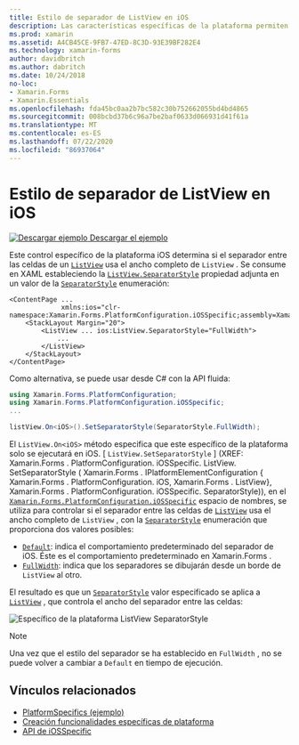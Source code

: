 ```yaml
---
title: Estilo de separador de ListView en iOS
description: Las características específicas de la plataforma permiten consumir funcionalidad que solo está disponible en una plataforma específica, sin necesidad de implementar representadores o efectos personalizados. En este artículo se explica cómo consumir el específico de la plataforma iOS que controla si el separador entre las celdas de un control ListView usa el ancho completo del control ListView.
ms.prod: xamarin
ms.assetid: A4CB45CE-9FB7-47ED-8C3D-93E39BF282E4
ms.technology: xamarin-forms
author: davidbritch
ms.author: dabritch
ms.date: 10/24/2018
no-loc:
- Xamarin.Forms
- Xamarin.Essentials
ms.openlocfilehash: fda45bc0aa2b7bc582c30b752662055bd4bd4865
ms.sourcegitcommit: 008bcbd37b6c96a7be2baf0633d066931d41f61a
ms.translationtype: MT
ms.contentlocale: es-ES
ms.lasthandoff: 07/22/2020
ms.locfileid: "86937064"
---
```

# <a name="listview-separator-style-on-ios"></a>Estilo de separador de ListView en iOS

[![Descargar ejemplo](~/media/shared/download.png) Descargar el ejemplo](https://docs.microsoft.com/samples/xamarin/xamarin-forms-samples/userinterface-platformspecifics)

Este control específico de la plataforma iOS determina si el separador entre las celdas de un [`ListView`](xref:Xamarin.Forms.ListView) usa el ancho completo de `ListView` . Se consume en XAML estableciendo la [`ListView.SeparatorStyle`](xref:Xamarin.Forms.PlatformConfiguration.iOSSpecific.ListView.SeparatorStyleProperty) propiedad adjunta en un valor de la [`SeparatorStyle`](xref:Xamarin.Forms.PlatformConfiguration.iOSSpecific.SeparatorStyle) enumeración:

```xaml
<ContentPage ...
             xmlns:ios="clr-namespace:Xamarin.Forms.PlatformConfiguration.iOSSpecific;assembly=Xamarin.Forms.Core">
    <StackLayout Margin="20">
        <ListView ... ios:ListView.SeparatorStyle="FullWidth">
            ...
        </ListView>
    </StackLayout>
</ContentPage>
```

Como alternativa, se puede usar desde C# con la API fluida:

```csharp
using Xamarin.Forms.PlatformConfiguration;
using Xamarin.Forms.PlatformConfiguration.iOSSpecific;
...

listView.On<iOS>().SetSeparatorStyle(SeparatorStyle.FullWidth);
```

El `ListView.On<iOS>` método especifica que este específico de la plataforma solo se ejecutará en iOS. [ `ListView.SetSeparatorStyle` ] (XREF: Xamarin.Forms . PlatformConfiguration. iOSSpecific. ListView. SetSeparatorStyle ( Xamarin.Forms . IPlatformElementConfiguration { Xamarin.Forms . PlatformConfiguration. iOS, Xamarin.Forms . ListView}, Xamarin.Forms . PlatformConfiguration. iOSSpecific. SeparatorStyle)), en el [`Xamarin.Forms.PlatformConfiguration.iOSSpecific`](xref:Xamarin.Forms.PlatformConfiguration.iOSSpecific) espacio de nombres, se utiliza para controlar si el separador entre las celdas de [`ListView`](xref:Xamarin.Forms.ListView) usa el ancho completo de `ListView` , con la [`SeparatorStyle`](xref:Xamarin.Forms.PlatformConfiguration.iOSSpecific.SeparatorStyle) enumeración que proporciona dos valores posibles:

- [`Default`](xref:Xamarin.Forms.PlatformConfiguration.iOSSpecific.SeparatorStyle.Default): indica el comportamiento predeterminado del separador de iOS. Éste es el comportamiento predeterminado en Xamarin.Forms .
- [`FullWidth`](xref:Xamarin.Forms.PlatformConfiguration.iOSSpecific.SeparatorStyle.FullWidth): indica que los separadores se dibujarán desde un borde de `ListView` al otro.

El resultado es que un [`SeparatorStyle`](xref:Xamarin.Forms.PlatformConfiguration.iOSSpecific.SeparatorStyle) valor especificado se aplica a [`ListView`](xref:Xamarin.Forms.ListView) , que controla el ancho del separador entre las celdas:

![Específico de la plataforma ListView SeparatorStyle](listview-separator-style-images/listview-separatorstyle.png)

> [!NOTE]
> Una vez que el estilo del separador se ha establecido en `FullWidth` , no se puede volver a cambiar a `Default` en tiempo de ejecución.

## <a name="related-links"></a>Vínculos relacionados

- [PlatformSpecifics (ejemplo)](https://docs.microsoft.com/samples/xamarin/xamarin-forms-samples/userinterface-platformspecifics)
- [Creación funcionalidades específicas de plataforma](~/xamarin-forms/platform/platform-specifics/index.md#creating-platform-specifics)
- [API de iOSSpecific](xref:Xamarin.Forms.PlatformConfiguration.iOSSpecific)
